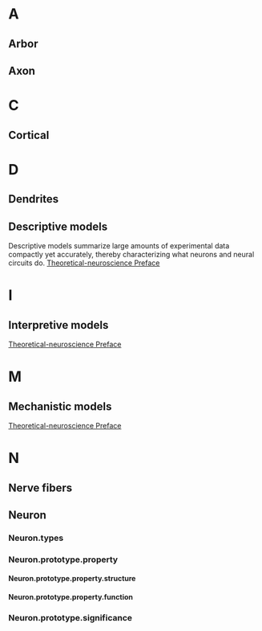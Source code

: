 # A
## Arbor
## Axon
# C
## Cortical
# D
## Dendrites
## Descriptive models
Descriptive models summarize large amounts of experimental data compactly yet accurately, thereby characterizing what neurons and neural circuits do. [Theoretical-neuroscience Preface](../resource/theoretical-neuroscience.pdf)
# I
## Interpretive models
[Theoretical-neuroscience Preface](../resource/theoretical-neuroscience.pdf)
# M
## Mechanistic models
[Theoretical-neuroscience Preface](../resource/theoretical-neuroscience.pdf)
# N 
## Nerve fibers
## Neuron
### Neuron.types
### Neuron.prototype.property
#### Neuron.prototype.property.structure
#### Neuron.prototype.property.function
### Neuron.prototype.significance
